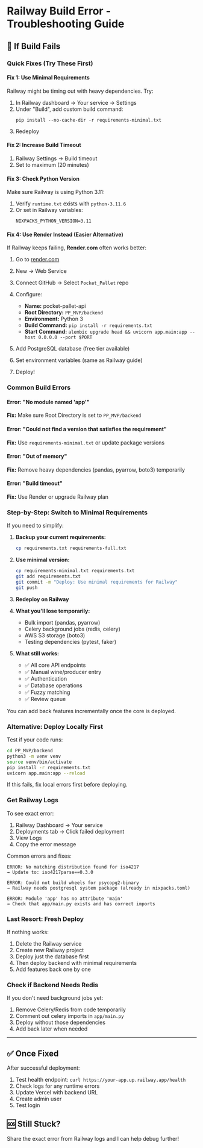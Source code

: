 # Railway Build Error - Troubleshooting Guide

## 🔴 If Build Fails

### Quick Fixes (Try These First)

#### Fix 1: Use Minimal Requirements
Railway might be timing out with heavy dependencies. Try:

1. In Railway dashboard → Your service → Settings
2. Under "Build", add custom build command:
   ```
   pip install --no-cache-dir -r requirements-minimal.txt
   ```
3. Redeploy

#### Fix 2: Increase Build Timeout
1. Railway Settings → Build timeout
2. Set to maximum (20 minutes)

#### Fix 3: Check Python Version
Make sure Railway is using Python 3.11:
1. Verify `runtime.txt` exists with `python-3.11.6`
2. Or set in Railway variables:
   ```
   NIXPACKS_PYTHON_VERSION=3.11
   ```

#### Fix 4: Use Render Instead (Easier Alternative)

If Railway keeps failing, **Render.com** often works better:

1. Go to [render.com](https://render.com)
2. New → Web Service
3. Connect GitHub → Select `Pocket_Pallet` repo
4. Configure:
   - **Name:** pocket-pallet-api
   - **Root Directory:** `PP_MVP/backend`
   - **Environment:** Python 3
   - **Build Command:** `pip install -r requirements.txt`
   - **Start Command:** `alembic upgrade head && uvicorn app.main:app --host 0.0.0.0 --port $PORT`

5. Add PostgreSQL database (free tier available)
6. Set environment variables (same as Railway guide)
7. Deploy!

### Common Build Errors

#### Error: "No module named 'app'"
**Fix:** Make sure Root Directory is set to `PP_MVP/backend`

#### Error: "Could not find a version that satisfies the requirement"
**Fix:** Use `requirements-minimal.txt` or update package versions

#### Error: "Out of memory"
**Fix:** Remove heavy dependencies (pandas, pyarrow, boto3) temporarily

#### Error: "Build timeout"
**Fix:** Use Render or upgrade Railway plan

### Step-by-Step: Switch to Minimal Requirements

If you need to simplify:

1. **Backup your current requirements:**
   ```bash
   cp requirements.txt requirements-full.txt
   ```

2. **Use minimal version:**
   ```bash
   cp requirements-minimal.txt requirements.txt
   git add requirements.txt
   git commit -m "Deploy: Use minimal requirements for Railway"
   git push
   ```

3. **Redeploy on Railway**

4. **What you'll lose temporarily:**
   - Bulk import (pandas, pyarrow)
   - Celery background jobs (redis, celery)
   - AWS S3 storage (boto3)
   - Testing dependencies (pytest, faker)

5. **What still works:**
   - ✅ All core API endpoints
   - ✅ Manual wine/producer entry
   - ✅ Authentication
   - ✅ Database operations
   - ✅ Fuzzy matching
   - ✅ Review queue

You can add back features incrementally once the core is deployed.

### Alternative: Deploy Locally First

Test if your code runs:

```bash
cd PP_MVP/backend
python3 -m venv venv
source venv/bin/activate
pip install -r requirements.txt
uvicorn app.main:app --reload
```

If this fails, fix local errors first before deploying.

### Get Railway Logs

To see exact error:

1. Railway Dashboard → Your service
2. Deployments tab → Click failed deployment
3. View Logs
4. Copy the error message

Common errors and fixes:

```
ERROR: No matching distribution found for iso4217
→ Update to: iso4217parse==0.3.0

ERROR: Could not build wheels for psycopg2-binary
→ Railway needs postgresql system package (already in nixpacks.toml)

ERROR: Module 'app' has no attribute 'main'
→ Check that app/main.py exists and has correct imports
```

### Last Resort: Fresh Deploy

If nothing works:

1. Delete the Railway service
2. Create new Railway project
3. Deploy just the database first
4. Then deploy backend with minimal requirements
5. Add features back one by one

### Check if Backend Needs Redis

If you don't need background jobs yet:

1. Remove Celery/Redis from code temporarily
2. Comment out celery imports in `app/main.py`
3. Deploy without those dependencies
4. Add back later when needed

---

## ✅ Once Fixed

After successful deployment:

1. Test health endpoint: `curl https://your-app.up.railway.app/health`
2. Check logs for any runtime errors
3. Update Vercel with backend URL
4. Create admin user
5. Test login

## 🆘 Still Stuck?

Share the exact error from Railway logs and I can help debug further!

